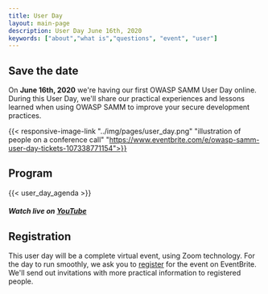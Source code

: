 ```yaml
---
title: User Day
layout: main-page
description: User Day June 16th, 2020
keywords: ["about","what is","questions", "event", "user"]
---
```


## Save the date

On **June 16th, 2020** we're having our first OWASP SAMM User Day online. During this User Day, we'll share our practical experiences and lessons learned when using OWASP SAMM to improve your secure development practices.

{{< responsive-image-link  "../img/pages/user_day.png" "illustration of people on a conference call" "https://www.eventbrite.com/e/owasp-samm-user-day-tickets-107338771154">}}

## Program

{{< user_day_agenda >}}

##### Watch live on [YouTube](https://www.youtube.com/channel/UCEZDbvQrj5APg5cEET49A_g)

## Registration
This user day will be a complete virtual event, using Zoom technology.  For the day to run smoothly, we ask you to [register](https://www.eventbrite.com/e/owasp-samm-user-day-tickets-107338771154) for the event on EventBrite. We'll send out invitations with more practical information to registered people.